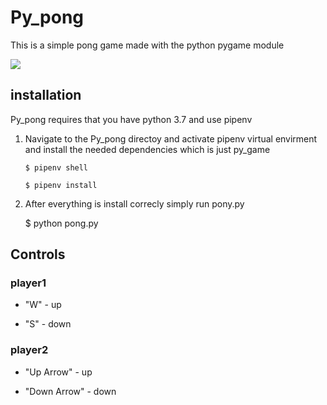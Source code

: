 # Py_pong
This is a simple pong game made with the python pygame module 

<img src="https://media.giphy.com/media/fx77jxbYXyWKZickO7/giphy.gif">

## installation
Py_pong requires that you have python 3.7 and use pipenv 

1. Navigate to the Py_pong directoy and activate pipenv virtual envirment and install the needed dependencies which is just py_game
    
   ` $ pipenv shell `
      
   ` $ pipenv install `

2. After everything is install correcly simply run pony.py 

    $ python pong.py

## Controls
### player1 
  - "W" - up

  - "S" - down

### player2 
- "Up Arrow" - up 

- "Down Arrow" - down
